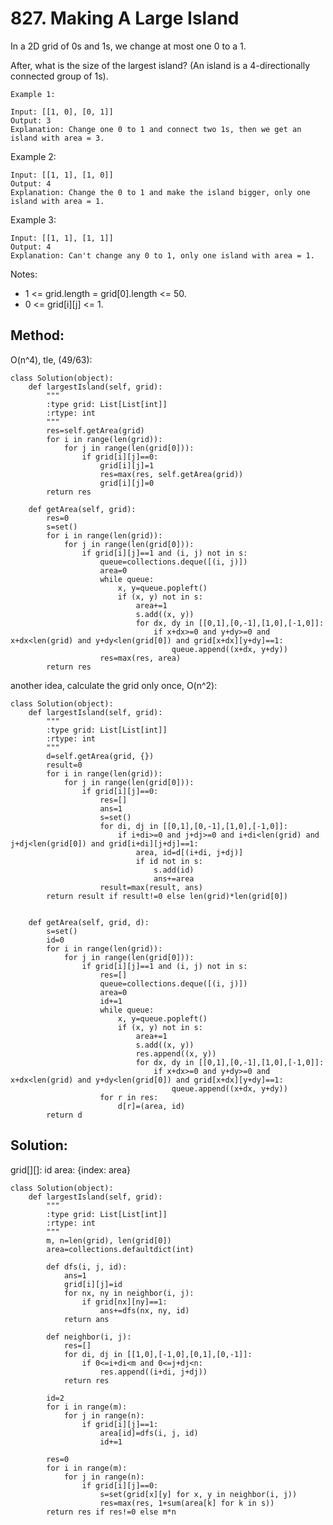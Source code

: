 # 827. Making A Large Island

In a 2D grid of 0s and 1s, we change at most one 0 to a 1.

After, what is the size of the largest island? (An island is a 4-directionally connected group of 1s).

    Example 1:
    
    Input: [[1, 0], [0, 1]]
    Output: 3
    Explanation: Change one 0 to 1 and connect two 1s, then we get an island with area = 3.

Example 2:

    Input: [[1, 1], [1, 0]]
    Output: 4
    Explanation: Change the 0 to 1 and make the island bigger, only one island with area = 1.

Example 3:

    Input: [[1, 1], [1, 1]]
    Output: 4
    Explanation: Can't change any 0 to 1, only one island with area = 1.
 

Notes:

- 1 <= grid.length = grid[0].length <= 50.
- 0 <= grid[i][j] <= 1.

## Method:

O(n^4), tle, (49/63):

    class Solution(object):
        def largestIsland(self, grid):
            """
            :type grid: List[List[int]]
            :rtype: int
            """
            res=self.getArea(grid)
            for i in range(len(grid)):
                for j in range(len(grid[0])):
                    if grid[i][j]==0:
                        grid[i][j]=1
                        res=max(res, self.getArea(grid))
                        grid[i][j]=0
            return res
            
        def getArea(self, grid):
            res=0
            s=set()
            for i in range(len(grid)):
                for j in range(len(grid[0])):
                    if grid[i][j]==1 and (i, j) not in s:
                        queue=collections.deque([(i, j)])
                        area=0
                        while queue:
                            x, y=queue.popleft()
                            if (x, y) not in s:
                                area+=1
                                s.add((x, y))
                                for dx, dy in [[0,1],[0,-1],[1,0],[-1,0]]:
                                    if x+dx>=0 and y+dy>=0 and x+dx<len(grid) and y+dy<len(grid[0]) and grid[x+dx][y+dy]==1:
                                        queue.append((x+dx, y+dy))
                        res=max(res, area)
            return res
            
another idea, calculate the grid only once, O(n^2):

    class Solution(object):
        def largestIsland(self, grid):
            """
            :type grid: List[List[int]]
            :rtype: int
            """
            d=self.getArea(grid, {})
            result=0
            for i in range(len(grid)):
                for j in range(len(grid[0])):
                    if grid[i][j]==0:
                        res=[]
                        ans=1
                        s=set()
                        for di, dj in [[0,1],[0,-1],[1,0],[-1,0]]:
                            if i+di>=0 and j+dj>=0 and i+di<len(grid) and j+dj<len(grid[0]) and grid[i+di][j+dj]==1:
                                area, id=d[(i+di, j+dj)]
                                if id not in s:
                                    s.add(id)
                                    ans+=area
                        result=max(result, ans)
            return result if result!=0 else len(grid)*len(grid[0])
                                
            
        def getArea(self, grid, d):
            s=set()
            id=0
            for i in range(len(grid)):
                for j in range(len(grid[0])):
                    if grid[i][j]==1 and (i, j) not in s:
                        res=[]
                        queue=collections.deque([(i, j)])
                        area=0
                        id+=1
                        while queue:
                            x, y=queue.popleft()
                            if (x, y) not in s:
                                area+=1
                                s.add((x, y))
                                res.append((x, y))
                                for dx, dy in [[0,1],[0,-1],[1,0],[-1,0]]:
                                    if x+dx>=0 and y+dy>=0 and x+dx<len(grid) and y+dy<len(grid[0]) and grid[x+dx][y+dy]==1:
                                        queue.append((x+dx, y+dy))
                        for r in res:
                            d[r]=(area, id)
            return d
            
## Solution:

grid[][]: id
area: {index: area}

    class Solution(object):
        def largestIsland(self, grid):
            """
            :type grid: List[List[int]]
            :rtype: int
            """
            m, n=len(grid), len(grid[0])
            area=collections.defaultdict(int)
            
            def dfs(i, j, id):
                ans=1
                grid[i][j]=id
                for nx, ny in neighbor(i, j):
                    if grid[nx][ny]==1:
                        ans+=dfs(nx, ny, id)
                return ans
            
            def neighbor(i, j):
                res=[]
                for di, dj in [[1,0],[-1,0],[0,1],[0,-1]]:
                    if 0<=i+di<m and 0<=j+dj<n:
                        res.append((i+di, j+dj))
                return res
            
            id=2
            for i in range(m):
                for j in range(n):
                    if grid[i][j]==1:
                        area[id]=dfs(i, j, id)
                        id+=1
            
            res=0
            for i in range(m):
                for j in range(n):
                    if grid[i][j]==0:
                        s=set(grid[x][y] for x, y in neighbor(i, j))
                        res=max(res, 1+sum(area[k] for k in s))
            return res if res!=0 else m*n